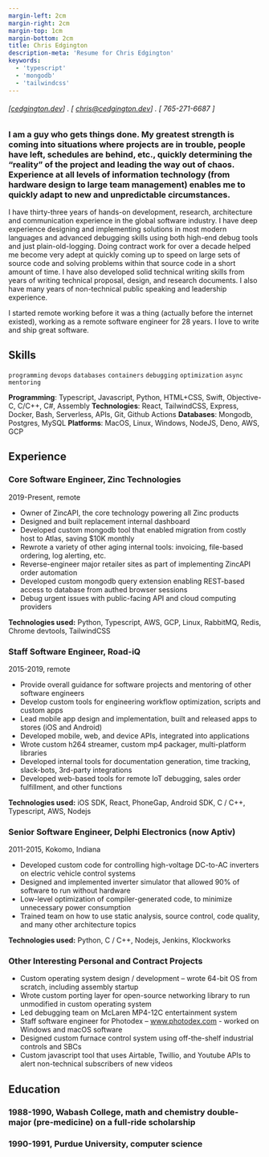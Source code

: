 ```yaml
---
margin-left: 2cm
margin-right: 2cm
margin-top: 1cm
margin-bottom: 2cm
title: Chris Edgington
description-meta: 'Resume for Chris Edgington'
keywords:
  - 'typescript'
  - 'mongodb'
  - 'tailwindcss'
---
```

###### [[cedgington.dev](https://cedgington.dev)] . [ chris@cedgington.dev] . [ 765-271-6687 ]
### I am a guy who gets things done. My greatest strength is coming into situations where projects are in trouble, people have left, schedules are behind, etc., quickly determining the “reality” of the project and leading the way out of chaos. Experience at all levels of information technology (from hardware design to large team management) enables me to quickly adapt to new and unpredictable circumstances.

I have thirty-three years of hands-on development, research, architecture and communication experience in the global software industry. I have deep experience designing and implementing solutions in most modern languages and advanced debugging skills using both high-end debug tools and just plain-old-logging. Doing contract work for over a decade helped me become very adept at quickly coming up to speed on large sets of source code and solving problems within that source code in a short amount of time. I have also developed solid technical writing skills from years of writing technical proposal, design, and research documents. I also have many years of non-technical public speaking and leadership experience.

I started remote working before it was a thing (actually before the internet existed), working as a remote software engineer for 28 years. I love to write and ship great software.


## Skills
```programming```
```devops```
```databases```
```containers```
```debugging```
```optimization```
```async```
```mentoring```

**Programming**: Typescript, Javascript, Python, HTML+CSS, Swift, Objective-C, C/C++, C#, Assembly
**Technologies**: React, TailwindCSS, Express, Docker, Bash, Serverless, APIs, Git, Github Actions
**Databases**: Mongodb, Postgres, MySQL
**Platforms**: MacOS, Linux, Windows, NodeJS, Deno, AWS, GCP

## Experience
### Core Software Engineer, Zinc Technologies
2019-Present, remote

- Owner of ZincAPI, the core technology powering all Zinc products
- Designed and built replacement internal dashboard
- Developed custom mongodb tool that enabled migration from costly host to Atlas, saving $10K monthly
- Rewrote a variety of other aging internal tools: invoicing, file-based ordering, log alerting, etc.
- Reverse-engineer major retailer sites as part of implementing ZincAPI order automation
- Developed custom mongodb query extension enabling REST-based access to database from authed browser sessions
- Debug urgent issues with public-facing API and cloud computing providers

**Technologies used:** Python, Typescript, AWS, GCP, Linux, RabbitMQ, Redis, Chrome devtools, TailwindCSS

### Staff Software Engineer, Road-iQ
2015-2019, remote

- Provide overall guidance for software projects and mentoring of other software engineers
- Develop custom tools for engineering workflow optimization, scripts and custom apps
- Lead mobile app design and implementation, built and released apps to stores (iOS and Android)
- Developed mobile, web, and device APIs, integrated into applications
- Wrote custom h264 streamer, custom mp4 packager, multi-platform libraries
- Developed internal tools for documentation generation, time tracking, slack-bots, 3rd-party integrations
- Developed web-based tools for remote IoT debugging, sales order fulfillment, and other functions

**Technologies used:** iOS SDK, React, PhoneGap, Android SDK, C / C++, Typescript, AWS, Nodejs

### Senior Software Engineer, Delphi Electronics (now Aptiv)
2011-2015, Kokomo, Indiana

- Developed custom code for controlling high-voltage DC-to-AC inverters on electric vehicle control systems
- Designed and implemented inverter simulator that allowed 90% of software to run without hardware
- Low-level optimization of compiler-generated code, to minimize unnecessary power consumption
- Trained team on how to use static analysis, source control, code quality, and many other architecture topics

**Technologies used:** Python, C / C++, Nodejs, Jenkins, Klockworks

### Other Interesting Personal and Contract Projects
- Custom operating system design / development – wrote 64-bit OS from scratch, including assembly startup
- Wrote custom porting layer for open-source networking library to run unmodified in custom operating system
- Led debugging team on McLaren MP4-12C entertainment system
- Staff software engineer for Photodex – www.photodex.com - worked on Windows and macOS software
- Designed custom furnace control system using off-the-shelf industrial controls and SBCs
- Custom javascript tool that uses Airtable, Twillio, and Youtube APIs to alert non-technical subscribers of new videos

## Education

### 1988-1990, Wabash College, math and chemistry double-major (pre-medicine) on a full-ride scholarship
### 1990-1991, Purdue University, computer science

